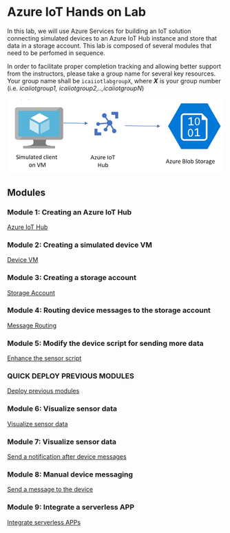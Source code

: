 # Azure IoT Hands on Lab
In this lab, we  will use Azure Services for building an IoT solution connecting simulated devices to an Azure IoT Hub instance and store that data in a storage account.
This lab is composed of several modules that need to be perfomed in sequence.

In order to facilitate proper completion tracking and allowing better support from the instructors, please take a group name for several key resources. Your group name shall be `icaiiotlabgroupX`, where ***X*** is your group number (i.e. *icaiiotgroup1, icaiiotgroup2,..,icaiiotgroupN*)

![Lab diagram](images/Lab.png "Header Image")

## Modules

### Module 1: Creating an Azure IoT Hub
[Azure IoT Hub](iothub/README.md)

### Module 2: Creating a simulated device VM
[Device VM](device/README.md)

### Module 3: Creating a storage account
[Storage Account](storage/README.md)

### Module 4: Routing device messages to the storage account
[Message Routing](routing/README.md)

### Module 5: Modify the device script for sending more data
[Enhance the sensor script](iot-client/README.md)

### QUICK DEPLOY PREVIOUS MODULES
[Deploy previous modules](day1/README.md)

### Module 6: Visualize sensor data
[Visualize sensor data](visualize/README.md)

### Module 7: Visualize sensor data
[Send a notification after device messages](notification/README.md)

### Module 8: Manual device messaging
[Send a message to the device](messages/README.md)

### Module 9: Integrate a serverless APP
[Integrate serverless APPs](serverless/README.md)
